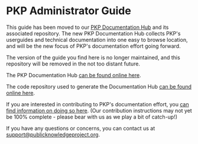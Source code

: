 # PKP Administrator Guide

This guide has been moved to our [PKP Documentation Hub](https://docs.pkp.sfu.ca/) and its associated repository. The new PKP Documentation Hub collects PKP's userguides and technical documentation into one easy to browse location, and will be the new focus of PKP's documentation effort going forward. 

The version of the guide you find here is no longer maintained, and this repository will be removed in the not too distant future. 

The PKP Documentation Hub [can be found online here](https://docs.pkp.sfu.ca/).

The code repository used to generate the Documentation Hub [can be found online here](https://github.com/pkp/pkp-docs/). 

If you are interested in contributing to PKP's documentation effort, you [can find information on doing so here](https://docs.pkp.sfu.ca/contributing/). (Our contribution instructions may not yet be 100% complete - please bear with us as we play a bit of catch-up!)

If you have any questions or concerns, you can contact us at [support@publicknowledgeproject.org](mailto:support@publicknowledgeproject.org).